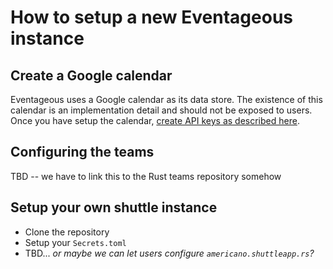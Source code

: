 
# How to setup a new Eventageous instance



## Create a Google calendar

Eventageous uses a Google calendar as its data store.
The existence of this calendar is an implementation detail and should not be exposed to users.
Once you have setup the calendar, [create API keys as described here](./contribute/setup.md#secrets).

## Configuring the teams

TBD -- we have to link this to the Rust teams repository somehow

## Setup your own shuttle instance

* Clone the repository
* Setup your `Secrets.toml`
* TBD... *or maybe we can let users configure `americano.shuttleapp.rs`?*
